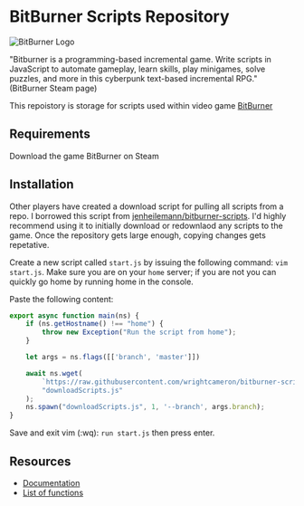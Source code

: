 # BitBurner Scripts Repository

![BitBurner Logo](https://cdn.cloudflare.steamstatic.com/steam/apps/1812820/header.jpg?t=1639704813)

"Bitburner is a programming-based incremental game. Write scripts in JavaScript to automate gameplay, learn skills, play minigames, solve puzzles, and more in this cyberpunk text-based incremental RPG." (BitBurner Steam page)

This repoistory is storage for scripts used within video game [BitBurner](https://store.steampowered.com/app/1812820/Bitburner/)

## Requirements

Download the game BitBurner on Steam

## Installation

Other players have created a download script for pulling all scripts from a repo.  I borrowed this script from [jenheilemann/bitburner-scripts](https://github.com/jenheilemann/bitburner-scripts).  I'd highly recommend using it to initially download or redownlaod any scripts to the game.  Once the repository gets large enough, copying changes gets repetative.

Create a new script called `start.js` by issuing the following command: `vim start.js`. Make sure you are on your `home` server; if you are not you can quickly go home by running home in the console.

Paste the following content:

```javascript
export async function main(ns) {
    if (ns.getHostname() !== "home") {
        throw new Exception("Run the script from home");
    }

    let args = ns.flags([['branch', 'master']])

    await ns.wget(
        `https://raw.githubusercontent.com/wrightcameron/bitburner-scripts/${args.branch}/downloadScripts.js?ts=${new Date().getTime()}`,
        "downloadScripts.js"
    );
    ns.spawn("downloadScripts.js", 1, '--branch', args.branch);
}
```

Save and exit vim (:wq): `run start.js` then press enter.

## Resources

* [Documentation](https://bitburner.readthedocs.io/en/latest/basicgameplay.html)
* [List of functions](https://github.com/danielyxie/bitburner/blob/dev/markdown/bitburner.ns.md)